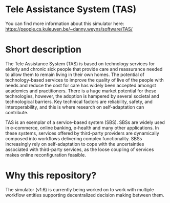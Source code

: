 # Tele Assistance System (TAS)
You can find more information about this simulator here:
https://people.cs.kuleuven.be/~danny.weyns/software/TAS/

# Short description
The Tele Assistance System (TAS) is based on technology services for elderly and chronic sick people that provide care and reassurance needed to allow them to remain living in their own homes. The potential of technology-based services to improve the quality of live of the people with needs and reduce the cost for care has widely been accepted amongst academics and practitioners. There is a huge market potential for these technologies, however, the adoption is hampered by several societal and technological barriers. Key technical factors are reliability, safety, and interoperability, and this is where research on self-adaptation can contribute.

TAS is an exemplar of a service-based system (SBS). SBSs are widely used in e-commerce, online banking, e-health and many other applications. In these systems, services offered by third-party providers are dynamically composed into workflows delivering complex functionality. SBSs increasingly rely on self-adaptation to cope with the uncertainties associated with third-party services, as the loose coupling of services makes online reconfiguration feasible.

# Why this repository?
The simulator (v1.6) is currently being worked on to work with multiple workflow entities supporting decentralized decision making between them.
